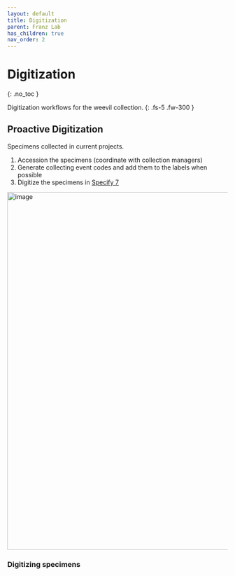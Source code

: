 ```yaml
---
layout: default
title: Digitization
parent: Franz Lab
has_children: true
nav_order: 2
---
```



# Digitization
{: .no_toc }

Digitization workflows for the weevil collection.
{: .fs-5 .fw-300 }


## Proactive Digitization
Specimens collected in current projects.

1. Accession the specimens (coordinate with collection managers)
2. Generate collecting event codes and add them to the labels when possible
3. Digitize the specimens in [Specify 7](https://entomology.specify.ku.edu/)

<img width="1113" height="817" alt="image" src="https://github.com/user-attachments/assets/f5c4854a-d069-4c12-bc3b-199d356c7df2" />

### Digitizing specimens
